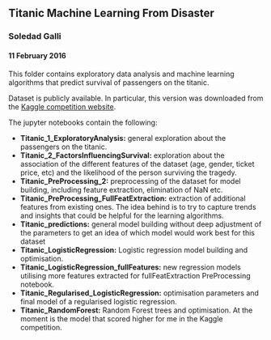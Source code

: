 ## Titanic Machine Learning From Disaster
### Soledad Galli
#### 11 February 2016


This folder contains exploratory data analysis and machine learning algorithms that predict survival of passengers on the titanic.


Dataset is publicly available. In particular, this version was downloaded from the [Kaggle competition website](https://www.kaggle.com/c/titanic).


The jupyter notebooks contain the following:

- **Titanic_1_ExploratoryAnalysis:** general exploration about the passengers on the titanic.
- **Titanic_2_FactorsInfluencingSurvival:** exploration about the association of the different features of the dataset (age, gender, ticket price, etc) and the likelihood of the person surviving the tragedy.
- **Titanic_PreProcessing_2:** preprocessing of the dataset for model building, including feature extraction, elimination of NaN etc.
- **Titanic_PreProcessing_FullFeatExtraction:** extraction of additional features from existing ones. The idea behind is to try to capture trends and insights that could be helpful for the learning algorithms.
- **Titanic_predictions:** general model building without deep adjustment of the parameters to get an idea of which model would work best for this dataset
- **Titanic_LogisticRegression:** Logistic regression model building and optimisation.
- **Titanic_LogisticRegression_fullFeatures:** new regression models utilising more features extracted for fullFeatExtraction PreProcessing notebook.
- **Titanic_Regularised_LogisticRegression:** optimisation parameters and final model of a regularised logistic regression.
- **Titanic_RandomForest:** Random Forest trees and optimisation. At the moment is the model that scored higher for me in the Kaggle competition.
